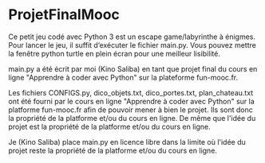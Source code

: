 # ProjetFinalMooc
Ce petit jeu codé avec Python 3 est un escape game/labyrinthe à énigmes. Pour lancer le jeu, il suffit d’exécuter le fichier main.py.
Vous pouvez mettre la fenêtre python turtle en plein écran pour une meilleur lisibilité.

main.py a été écrit par moi (Kino Saliba) en tant que projet final du cours en ligne "Apprendre à coder avec Python" sur la plateforme fun-mooc.fr.

Les fichiers CONFIGS.py, dico_objets.txt, dico_portes.txt, plan_chateau.txt ont été fourni
par le cours en ligne "Apprendre à coder avec Python" sur la platforme fun-mooc.fr afin de pouvoir
mener à bien le projet. Ils sont donc la propriété de la platforme et/ou du cours en ligne.
De même que l'idée du projet est la propriété de la platforme et/ou du cours en ligne.

Je (Kino Saliba) place main.py en licence libre dans la limite où l'idée du projet reste la propriété de la platforme et/ou du cours en ligne.
